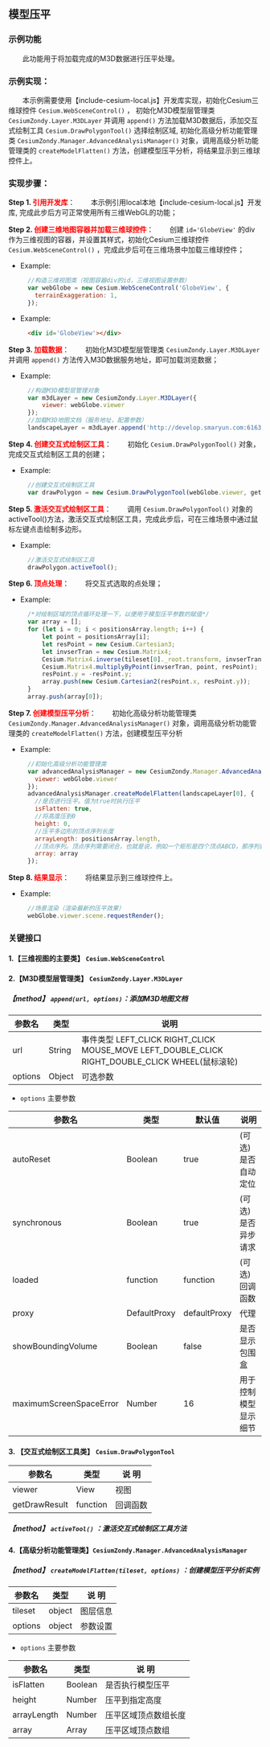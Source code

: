 ## 模型压平

### 示例功能

&ensp;&ensp;&ensp;&ensp;此功能用于将加载完成的M3D数据进行压平处理。

### 示例实现：

&ensp;&ensp;&ensp;&ensp;本示例需要使用【include-cesium-local.js】开发库实现，初始化Cesium三维球控件 `Cesium.WebSceneControl()` ， 初始化M3D模型层管理类 `CesiumZondy.Layer.M3DLayer` 并调用 `append()` 方法加载M3D数据后，添加交互式绘制工具 `Cesium.DrawPolygonTool()` 选择绘制区域, 初始化高级分析功能管理类 `CesiumZondy.Manager.AdvancedAnalysisManager()` 对象，调用高级分析功能管理类的 `createModelFlatten()` 方法，创建模型压平分析，将结果显示到三维球控件上。

### 实现步骤：

**Step 1. <font color=red>引用开发库</font>**：
&ensp;&ensp;&ensp;&ensp;本示例引用local本地【include-cesium-local.js】开发库, 完成此步后方可正常使用所有三维WebGL的功能；

**Step 2. <font color=red>创建三维地图容器并加载三维球控件</font>**：
&ensp;&ensp;&ensp;&ensp;创建 `id='GlobeView'` 的div作为三维视图的容器，并设置其样式，初始化Cesium三维球控件 `Cesium.WebSceneControl()` ，完成此步后可在三维场景中加载三维球控件；

* Example:
  ``` Javascript
    //构造三维视图类（视图容器div的id，三维视图设置参数）
    var webGlobe = new Cesium.WebSceneControl('GlobeView', {
      terrainExaggeration: 1,
    });
  ```

* Example:
  ``` html
    <div id='GlobeView'></div>
  ```

**Step 3. <font color=red>加载数据</font>**：
&ensp;&ensp;&ensp;&ensp;初始化M3D模型层管理类 `CesiumZondy.Layer.M3DLayer` 并调用 `append()` 方法传入M3D数据服务地址，即可加载浏览数据；

* Example:
  ``` Javascript
    //构造M3D模型层管理对象
    var m3dLayer = new CesiumZondy.Layer.M3DLayer({
        viewer: webGlobe.viewer
    });
    //加载M3D地图文档（服务地址，配置参数）
    landscapeLayer = m3dLayer.append('http://develop.smaryun.com:6163/igs/rest/g3d/ZondyModels', {});
  ```

**Step 4. <font color=red>创建交互式绘制区工具</font>**：
&ensp;&ensp;&ensp;&ensp;初始化 `Cesium.DrawPolygonTool()` 对象，完成交互式绘制区工具的创建；

* Example:
  ``` Javascript
    //创建交互式绘制区工具
    var drawPolygon = new Cesium.DrawPolygonTool(webGlobe.viewer, getDrawResult);
  ```

**Step 5. <font color=red>激活交互式绘制区工具</font>**：
&ensp;&ensp;&ensp;&ensp;调用 `Cesium.DrawPolygonTool()` 对象的activeTool()方法，激活交互式绘制区工具，完成此步后，可在三维场景中通过鼠标左键点击绘制多边形。

* Example:
  ``` Javascript
    //激活交互式绘制区工具
    drawPolygon.activeTool();
  ```

**Step 6. <font color=red>顶点处理</font>**：
&ensp;&ensp;&ensp;&ensp;将交互式选取的点处理；

* Example:
  ``` Javascript
    /*对绘制区域的顶点循环处理一下，以便用于模型压平参数的赋值*/
    var array = [];
    for (let i = 0; i < positionsArray.length; i++) {
        let point = positionsArray[i];
        let resPoint = new Cesium.Cartesian3;
        let invserTran = new Cesium.Matrix4;
        Cesium.Matrix4.inverse(tileset[0]._root.transform, invserTran);
        Cesium.Matrix4.multiplyByPoint(invserTran, point, resPoint);
        resPoint.y = -resPoint.y;
        array.push(new Cesium.Cartesian2(resPoint.x, resPoint.y));
    }
    array.push(array[0]);
  ```

**Step 7. <font color=red>创建模型压平分析</font>**：
&ensp;&ensp;&ensp;&ensp;初始化高级分析功能管理类 `CesiumZondy.Manager.AdvancedAnalysisManager()` 对象，调用高级分析功能管理类的 `createModelFlatten()` 方法，创建模型压平分析

* Example:
  ``` Javascript
    //初始化高级分析功能管理类
    var advancedAnalysisManager = new CesiumZondy.Manager.AdvancedAnalysisManager({
      viewer: webGlobe.viewer
    });
    advancedAnalysisManager.createModelFlatten(landscapeLayer[0], {
      //是否进行压平。值为true时执行压平
      isFlatten: true,
      //将高度压到0
      height: 0,
      //压平多边形的顶点序列长度
      arrayLength: positionsArray.length,
      //顶点序列。顶点序列需要闭合，也就是说，例如一个矩形是四个顶点ABCD，那序列就应该是【ABCDA】
      array: array
    });
  ```

**Step 8. <font color=red>结果显示</font>**：
&ensp;&ensp;&ensp;&ensp;将结果显示到三维球控件上。

* Example:
  ``` Javascript
    //场景渲染（渲染最新的压平效果）
    webGlobe.viewer.scene.requestRender();
  ```

### 关键接口

#### 1.【三维视图的主要类】 `Cesium.WebSceneControl`

#### 2.【M3D模型层管理类】 `CesiumZondy.Layer.M3DLayer`

##### 【method】 `append(url, options)`：添加M3D地图文档

|参数名|类型|说明|
|-|-|-|
|url|String|事件类型 LEFT_CLICK RIGHT_CLICK MOUSE_MOVE LEFT_DOUBLE_CLICK RIGHT_DOUBLE_CLICK WHEEL(鼠标滚轮)|
|options|Object|可选参数|

* `options` 主要参数

|参数名|类型|默认值|说明|
|-|-|-|-|
|autoReset|Boolean|true|(可选)是否自动定位|
|synchronous|Boolean|true|(可选)是否异步请求|
|loaded|function|function|(可选)回调函数|
|proxy|DefaultProxy|defaultProxy|代理|
|showBoundingVolume|Boolean|false|是否显示包围盒|
|maximumScreenSpaceError|Number|16|用于控制模型显示细节|

#### 3. 【交互式绘制区工具类】 `Cesium.DrawPolygonTool`

|参数名|类型|说 明|
|-|-|-|
|viewer|View|视图|
|getDrawResult|function|回调函数|

##### 【method】 `activeTool()` ：激活交互式绘制区工具方法

#### 4.【高级分析功能管理类】`CesiumZondy.Manager.AdvancedAnalysisManager`

##### 【method】 `createModelFlatten(tileset, options)` ：创建模型压平分析实例

|参数名|类型|说 明|
|-|-|-|
|tileset|object|图层信息|
|options|object|参数设置|

* `options` 主要参数

|参数名|类型|说 明|
|-|-|-|
|isFlatten|Boolean|是否执行模型压平|
|height|Number|压平到指定高度|
|arrayLength|Number|压平区域顶点数组长度|
|array|Array|压平区域顶点数组|